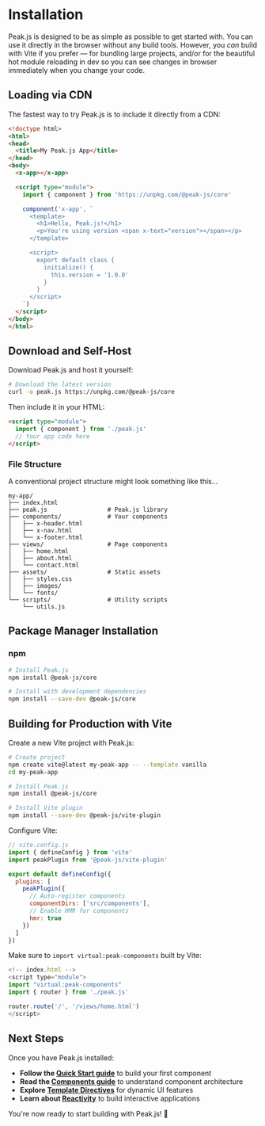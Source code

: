 # Installation

Peak.js is designed to be as simple as possible to get started with. You can use it directly in the browser without any build tools. However, you _can_ build with Vite if you prefer &mdash; for bundling large projects, and/or for the beautiful hot module reloading in dev so you can see changes in browser immediately when you change your code.

## Loading via CDN

The fastest way to try Peak.js is to include it directly from a CDN:

```html
<!doctype html>
<html>
<head>
  <title>My Peak.js App</title>
</head>
<body>
  <x-app></x-app>

  <script type="module">
    import { component } from 'https://unpkg.com/@peak-js/core'

    component('x-app', `
      <template>
        <h1>Hello, Peak.js!</h1>
        <p>You're using version <span x-text="version"></span></p>
      </template>

      <script>
        export default class {
          initialize() {
            this.version = '1.0.0'
          }
        }
      </script>
    `)
  </script>
</body>
</html>
```

## Download and Self-Host

Download Peak.js and host it yourself:

```bash
# Download the latest version
curl -o peak.js https://unpkg.com/@peak-js/core
```

Then include it in your HTML:

```html
<script type="module">
  import { component } from './peak.js'
  // Your app code here
</script>
```

### File Structure

A conventional project structure might look something like this...

```
my-app/
├── index.html
├── peak.js                 # Peak.js library
├── components/             # Your components
│   ├── x-header.html
│   ├── x-nav.html
│   └── x-footer.html
├── views/                  # Page components
│   ├── home.html
│   ├── about.html
│   └── contact.html
├── assets/                 # Static assets
│   ├── styles.css
│   ├── images/
│   └── fonts/
└── scripts/                # Utility scripts
    └── utils.js
```

## Package Manager Installation

### npm

```bash
# Install Peak.js
npm install @peak-js/core

# Install with development dependencies
npm install --save-dev @peak-js/core
```

## Building for Production with Vite

Create a new Vite project with Peak.js:

```bash
# Create project
npm create vite@latest my-peak-app -- --template vanilla
cd my-peak-app

# Install Peak.js
npm install @peak-js/core

# Install Vite plugin
npm install --save-dev @peak-js/vite-plugin
```

Configure Vite:

```javascript
// vite.config.js
import { defineConfig } from 'vite'
import peakPlugin from '@peak-js/vite-plugin'

export default defineConfig({
  plugins: [
    peakPlugin({
      // Auto-register components
      componentDirs: ['src/components'],
      // Enable HMR for components
      hmr: true
    })
  ]
})
```

Make sure to `import virtual:peak-components` built by Vite:

```javascript
<!-- index.html -->
<script type="module">
import "virtual:peak-components"
import { router } from './peak.js'

router.route('/', '/views/home.html')
</script>
```

## Next Steps

Once you have Peak.js installed:

- **Follow the [Quick Start guide](/guide/quick-start)** to build your first component
- **Read the [Components guide](/guide/components)** to understand component architecture
- **Explore [Template Directives](/guide/templates)** for dynamic UI features
- **Learn about [Reactivity](/guide/reactivity)** to build interactive applications

You're now ready to start building with Peak.js! 🚀
